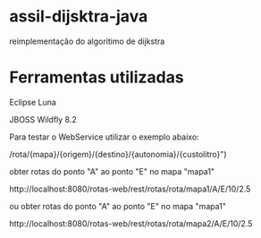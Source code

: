 # assil-dijsktra-java 
reimplementação do algoritimo de dijkstra


# Ferramentas utilizadas
Eclipse Luna

JBOSS Wildfly 8.2

Para testar o WebService utilizar o exemplo abaixo:

/rota/{mapa}/{origem}/{destino}/{autonomia}/{custolitro}")

obter rotas do ponto "A" ao ponto "E" no mapa "mapa1"

http://localhost:8080/rotas-web/rest/rotas/rota/mapa1/A/E/10/2.5

ou obter rotas do ponto "A" ao ponto "E" no mapa "mapa1"

http://localhost:8080/rotas-web/rest/rotas/rota/mapa2/A/E/10/2.5



